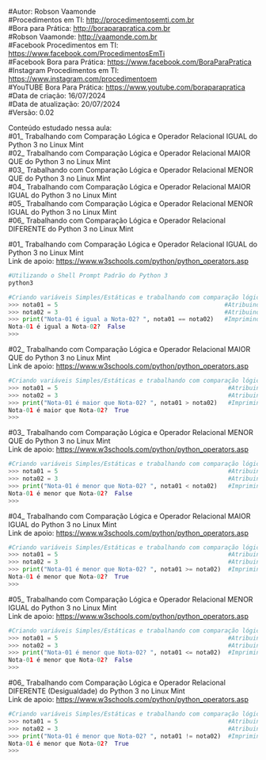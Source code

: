 #Autor: Robson Vaamonde<br>
#Procedimentos em TI: http://procedimentosemti.com.br<br>
#Bora para Prática: http://boraparapratica.com.br<br>
#Robson Vaamonde: http://vaamonde.com.br<br>
#Facebook Procedimentos em TI: https://www.facebook.com/ProcedimentosEmTi<br>
#Facebook Bora para Prática: https://www.facebook.com/BoraParaPratica<br>
#Instagram Procedimentos em TI: https://www.instagram.com/procedimentoem<br>
#YouTUBE Bora Para Prática: https://www.youtube.com/boraparapratica<br>
#Data de criação: 16/07/2024<br>
#Data de atualização: 20/07/2024<br>
#Versão: 0.02<br>

Conteúdo estudado nessa aula:<br>
#01_ Trabalhando com Comparação Lógica e Operador Relacional IGUAL do Python 3 no Linux Mint<br>
#02_ Trabalhando com Comparação Lógica e Operador Relacional MAIOR QUE do Python 3 no Linux Mint<br>
#03_ Trabalhando com Comparação Lógica e Operador Relacional MENOR QUE do Python 3 no Linux Mint<br>
#04_ Trabalhando com Comparação Lógica e Operador Relacional MAIOR IGUAL do Python 3 no Linux Mint<br>
#05_ Trabalhando com Comparação Lógica e Operador Relacional MENOR IGUAL do Python 3 no Linux Mint<br>
#06_ Trabalhando com Comparação Lógica e Operador Relacional DIFERENTE do Python 3 no Linux Mint<br>

#01_ Trabalhando com Comparação Lógica e Operador Relacional IGUAL do Python 3 no Linux Mint<br>
Link de apoio: https://www.w3schools.com/python/python_operators.asp
```bash
#Utilizando o Shell Prompt Padrão do Python 3
python3
```
```python
#Criando variáveis Simples/Estáticas e trabalhando com comparação lógica
>>> nota01 = 5                                               #Atribuindo o valor 5 a variável nota01
>>> nota02 = 3                                               #Atribuindo o valor 3 a variável nota02
>>> print("Nota-01 é igual a Nota-02? ", nota01 == nota02)   #Imprimindo na saída padrão o resultado da comparação lógica IGUAL
Nota-01 é igual a Nota-02?  False
>>>
```

#02_ Trabalhando com Comparação Lógica e Operador Relacional MAIOR QUE do Python 3 no Linux Mint<br>
Link de apoio: https://www.w3schools.com/python/python_operators.asp
```python
#Criando variáveis Simples/Estáticas e trabalhando com comparação lógica
>>> nota01 = 5                                                #Atribuindo o valor 5 a variável nota01
>>> nota02 = 3                                                #Atribuindo o valor 3 a variável nota02
>>> print("Nota-01 é maior que Nota-02? ", nota01 > nota02)   #Imprimindo na saída padrão o resultado da comparação lógica MAIOR QUE
Nota-01 é maior que Nota-02?  True
>>>
```

#03_ Trabalhando com Comparação Lógica e Operador Relacional MENOR QUE do Python 3 no Linux Mint<br>
Link de apoio: https://www.w3schools.com/python/python_operators.asp
```python
#Criando variáveis Simples/Estáticas e trabalhando com comparação lógica
>>> nota01 = 5                                                #Atribuindo o valor 5 a variável nota01
>>> nota02 = 3                                                #Atribuindo o valor 3 a variável nota02
>>> print("Nota-01 é menor que Nota-02? ", nota01 < nota02)   #Imprimindo na saída padrão o resultado da comparação lógica MENOR QUE
Nota-01 é menor que Nota-02?  False
>>> 
```

#04_ Trabalhando com Comparação Lógica e Operador Relacional MAIOR IGUAL do Python 3 no Linux Mint<br>
Link de apoio: https://www.w3schools.com/python/python_operators.asp
```python
#Criando variáveis Simples/Estáticas e trabalhando com comparação lógica
>>> nota01 = 5                                                #Atribuindo o valor 5 a variável nota01
>>> nota02 = 3                                                #Atribuindo o valor 3 a variável nota02
>>> print("Nota-01 é menor que Nota-02? ", nota01 >= nota02)  #Imprimindo na saída padrão o resultado da comparação lógica MAIOR IGUAL
Nota-01 é menor que Nota-02?  True
>>>
```

#05_ Trabalhando com Comparação Lógica e Operador Relacional MENOR IGUAL do Python 3 no Linux Mint<br>
Link de apoio: https://www.w3schools.com/python/python_operators.asp
```python
#Criando variáveis Simples/Estáticas e trabalhando com comparação lógica
>>> nota01 = 5                                                #Atribuindo o valor 5 a variável nota01
>>> nota02 = 3                                                #Atribuindo o valor 3 a variável nota02
>>> print("Nota-01 é menor que Nota-02? ", nota01 <= nota02)  #Imprimindo na saída padrão o resultado da comparação lógica MENOR IGUAL
Nota-01 é menor que Nota-02?  False
>>>
```

#06_ Trabalhando com Comparação Lógica e Operador Relacional DIFERENTE (Desigualdade) do Python 3 no Linux Mint<br>
Link de apoio: https://www.w3schools.com/python/python_operators.asp
```python
#Criando variáveis Simples/Estáticas e trabalhando com comparação lógica
>>> nota01 = 5                                                #Atribuindo o valor 5 a variável nota01
>>> nota02 = 3                                                #Atribuindo o valor 3 a variável nota02
>>> print("Nota-01 é menor que Nota-02? ", nota01 != nota02)  #Imprimindo na saída padrão o resultado da comparação lógica DIFERENTE
Nota-01 é menor que Nota-02?  True
>>> 
```